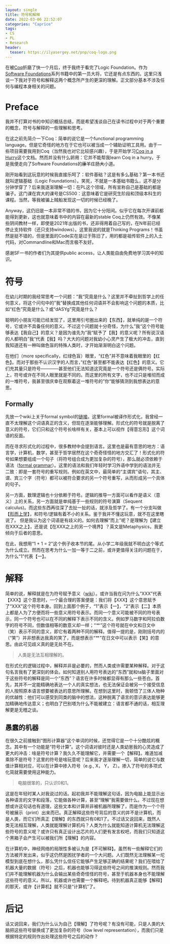 ```yaml
---
layout: single
title: 符号和解释
date: 2022-03-06 22:52:07
categories: "Caprice"
tags:
- CS
- PL
- Research
header:
  teaser: https://ilyasergey.net/pnp/coq-logo.png
---
```


在被[Coq](https://coq.inria.fr/)折磨了快一个月后，终于我终于看完了Logic Foundation。作为[Software Foundations](https://softwarefoundations.cis.upenn.edu/)系列书籍中的第一员大将，它还是有点东西的。这里只浅谈一下我对于符号和解释这两个概念所产生的更深的理解。正文部分基本不涉及任何与编程本身相关的问题。

# Preface

我并不打算对书的中知识概括总结，而是希望浅谈自己在读书过程中对于两个重要的概念，符号与解释的一些理解和思考。

在这之前先简介一下Coq：简单的说它是一个functional programming language。但是它奇怪的地方在于它也可以被当成一个辅助证明工具用。由于一些项目需要我用到Coq（当然我也对它比较感兴趣），于是开始学习[Coq in a Hurry](https://cel.archives-ouvertes.fr/inria-00001173v6/document)这个文档。然而并没有什么卵用：它并不能帮我learn Coq in a hurry。于是我便走向了Software Foundations的~~康~~羊~~庄~~肠~~大~~小道。

刚开始看到这玩意的时候我直接乐呵了：软件基础？这是有多么基础？第一本书还就叫逻辑基础（Logic Foundations）。笑死，不就是一本基础书籍么，这不是分分钟学穿了？后来我逐渐理解一切：在PL这个领域，所有宣称自己是基础的都是骗子。这门课在宾大的课号是CS500：这意味着它是研究生阶段和顶级本科生的课程。当然，等我被骗上贼船发现这一切的时候已经晚了。

Anyway，这仍旧是一本非常不错的书，因为它十分阳间。似乎它在每次开课前都能得到更新，这也就意味着书中的内容在最新的stable Coq上仍然有效。不像某些阴间教材一样，即使是2021年出版的书，还非得用着自己写的，在N年前已经停止支持软件（还只支持windows）。这里我说的就是Thinking Programs！书虽然是挺不错的，但是里面的Code实在是过于陈旧了，用的都是祖传软件上的入土代码，对Commandline和Mac而言极不友好。

感谢SF一书的作者们为其提供public access，让人类能自由免费地学习其中的知识。

# 符号

在幼儿时期的我经常思考一个问题：“我“究竟是什么？这里并不牵扯到哲学上的任何意义，将这个问句中的”我”替换成其他任何词语并不会影响这个问题的本质，比如“红色”究竟是什么？或“dASYg”究竟是什么？

聪明的小朋友可能已经发现了，这里用引号圈出来的【东西】，就单纯的是一个符号，它或许不具备任何的意义。不过这个问题就十分奇怪，为什么”我“这个符号能够表达【我自己】的意义？是因为谁先为”我“赋予了【我】的意义呢？所有说汉语的人都明白”我“代表【我】吗？大大的问题对我幼小心灵产生了极大的冲击，直到我知道还有一种叫做色盲的特殊人类时，才开始渐渐明白这个问题。

在他们（more specifically，红绿色盲）眼里，“红色”并不意味着我眼里的【红色】。而对于那些不认识汉字的人而言，”红色“甚至都不能表达【红色】的意义。它们充其量只是符号————甚至他们无法知道这究竟是一个符号还是俩符号。实际上，符号或许在不同人眼里就是不同的。而这里的所有文字，也不过只是堆彻而成的一堆符号，我甚至很庆幸在观察着这一堆符号的”你“能够猜测到我想表达的意思。

## Formally

先放一个wiki上关于formal symbol的[链接](https://en.wikipedia.org/wiki/Symbol_(formal))。这里formal被译作形式化，我曾经一直不太理解这个词语真正的含义，但现在逐渐能够理解。形式化的符号就是脱离了意义的符号，它们只和这个符号长啥样有关，基本上可以视作【得意忘形】这个词语的反面。

而在寻求形式化的过程中，很多教材中会提到语言。这里也是最有意思的地方：语言学，计算机，数学，甚至于哲学居然在这个奇奇怪怪的地方交汇了！形式化的符号如果想要组成一个句子（将符号组合成为更加复杂的符号），那么就必须依赖于语法（[formal grammar](https://en.wikipedia.org/wiki/Formal_grammar)）。这里的语法和我们年轻时学习外语中学到的语法并无二致：即是一套符号的重写规则。例如在英文中，最简单的“主谓宾”语句，其主、谓、宾三个字（符号）都可以被符合要求的另一个符号重写，从而形成另一个具体的句子。

另一方面，数理逻辑也十分依赖于符号。逻辑的推导一方面可以看作是语义（意义）上的关系，另一方面就是单纯基于一些规则的符号演算（Sequent calculus)。而这些东西再往深了去扯一扯的话，就涉及哲学了。有一个分支叫做【[形而上学](https://zh.wikipedia.org/wiki/%E5%BD%A2%E4%B8%8A%E5%AD%B8)】，和符号/逻辑有着不小的关系。鉴于我并不懂这玩意，就不在这里瞎说了。
但是我认为这个词语是有歧义的。如何去理解“而上”呢？是理解为【建立在XXX之上】，还是说【在XXX之上的另一个境界】？英文是Metaphysics，我更倾向于后者的意思。

在此，我想用“1 + 1 = 2”这个例子收本节的尾。从小学二年级我就不明白这个等式为什么成立。然而在思考为什么一加一等于二之前，或许更值得关注的问题在于，为什么“1”代表【一】。

# 解释

简单的说，解释就是在为符号赋予意义（[wiki](https://zh.wikipedia.org/wiki/%E8%A7%A3%E9%87%8B_(%E9%82%8F%E8%BC%AF))）。或许当我在问为什么“XXX”代表【XXX】这个意思时，一个最合理的答案便是：我们将【XXX】这个意思赋予了“XXX”这个符号本身。回到上面那个例子，“1”表示【一】，“2”表示【二】本质上都是人为了方便而将一些意义用符号表示。而同一个意义可能被不同的符号表示，同一个符号也可以在不同的解释下表示不同的含义。例如罗马数字和阿拉伯数字的符号不同，但数值相等的数意义却一样；“艹”这个符号就在中文和日文中（笑）表示不同的意义，即它有着两种不同的解释。值得一提的是，刚刚括号内的（“笑”）并非想表达我真的笑了，而是想表示“艹”在日文中可以表示【笑】的意思。由此可见歧义真的是无处不在。

> 人类是无法互相理解的。

在形式化的逻辑过程中，解释并非是必要的，然而人类或许需要某种解释。对于这句名言我有了更深刻的体会。如何知道别人用符号表达的“东西”就和ta脑子里面对于这些符号的解释是同一个“东西”？语言在许多时候都显得有那么一些苍白。首先，其并不一定能精确地表达一个人的真实想法，也无法保证会被另一个接受信息的人按照原本语言想要被表达的意思所理解。在想到这里时，我顿悟了三体人物种的优越性：他们可以感受到同类的脑中的想法，这种脱离了语言的意识表达能够更加精确地传达意义；也明白了巴别塔为什么不能被建立：语言都不通的话，相互理解更是无稽之谈。

## 愚蠢的机器

在很久之前接触到“图形计算器”这个单词的时候，还觉得它是一个十分酷炫的概念。其中有一个功能是“符号计算”。这个词语对彼时还是人类幼崽我的心灵造成了更大的冲击：啥是符号计算？我久久不能理解它，并需要一个【解释】。难道加减乘除不是符号？这里的符号是啥玩意呢？后来我才逐渐理解一切，简单的说它与数值计算相对应，可以在计算中掺入符号（e.g., X， Y， Z）。掺入了符号的多项式化简就需要使用这种能力。

> 电脑很笨的，只认识0和1。

这是在年轻时某人对我说过的话。起初我并不能理解这句话，因为电脑上能显示出各种语言的文字和段落，它能做各种计算，甚至“理解”我需要做什么。不过现在想想或许这句话也有道理，这些文本和计算并非被机器所理解了，而是作为一个个符号被展示（print）出来而已。真正解释这些符号背后的意义的并不是计算机，而是人类，而它们所真正【理解】的东西就只有0和1了。不过话又说回来，既然人类无法相互理解，人类就能理解计算机吗？人类为什么就能知道计算机无法理解这些符号的意义呢？或许只有真正设计出芯片的人们更有发言权吧，而我们只知道这个黑箱子会产生可以被我们所【理解】的内容。

在计算机中，神经网络的局限性多被认为是【不可解释】。虽然有一些解释它们的方法被开发出来，似乎这仍然是困扰学者的一个大问题。人们既然无法理解某一坨模型到底在想什么，那么凭什么信任它能够产生足够正确的结果呢？我们在喂给了机器大量的数据（符号）之后，机器也能够习得这些符号之间的推演规则。然而我们并不能理解机器为什么会输出某些奇奇怪怪的符号，甚至于机器本身也不能理解这些符号的意义。所以，机器或许也需要一个解释吧。待到机器真正能够【解释】的那天，或许【计算机】就不只是“计算机”了。

# 后记

话又说回来，我们为什么认为自己【理解】了符号呢？有没有可能，只是人类的大脑把这些符号替换成了更加复杂的符号（low level representation），而我们只是根据特定的规则作出处理这些符号之后的动作？
